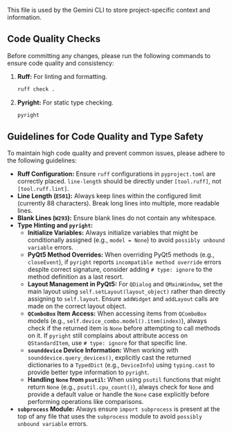 This file is used by the Gemini CLI to store project-specific context and information.

## Code Quality Checks

Before committing any changes, please run the following commands to ensure code quality and consistency:

1.  **Ruff:** For linting and formatting.
    ```bash
    ruff check .
    ```

2.  **Pyright:** For static type checking.
    ```bash
    pyright
    ```

## Guidelines for Code Quality and Type Safety

To maintain high code quality and prevent common issues, please adhere to the following guidelines:

*   **Ruff Configuration:** Ensure `ruff` configurations in `pyproject.toml` are correctly placed. `line-length` should be directly under `[tool.ruff]`, not `[tool.ruff.lint]`.
*   **Line Length (`E501`):** Always keep lines within the configured limit (currently 88 characters). Break long lines into multiple, more readable lines.
*   **Blank Lines (`W293`):** Ensure blank lines do not contain any whitespace.
*   **Type Hinting and `pyright`:**
    *   **Initialize Variables:** Always initialize variables that might be conditionally assigned (e.g., `model = None`) to avoid `possibly unbound variable` errors.
    *   **PyQt5 Method Overrides:** When overriding PyQt5 methods (e.g., `closeEvent`), if `pyright` reports `incompatible method override` errors despite correct signature, consider adding `# type: ignore` to the method definition as a last resort.
    *   **Layout Management in PyQt5:** For `QDialog` and `QMainWindow`, set the main layout using `self.setLayout(layout_object)` rather than directly assigning to `self.layout`. Ensure `addWidget` and `addLayout` calls are made on the correct layout object.
    *   **`QComboBox` Item Access:** When accessing items from `QComboBox` models (e.g., `self.device_combo.model().item(index)`), always check if the returned item is `None` before attempting to call methods on it. If `pyright` still complains about attribute access on `QStandardItem`, use `# type: ignore` for that specific line.
    *   **`sounddevice` Device Information:** When working with `sounddevice.query_devices()`, explicitly cast the returned dictionaries to a `TypedDict` (e.g., `DeviceInfo`) using `typing.cast` to provide better type information to `pyright`.
    *   **Handling `None` from `psutil`:** When using `psutil` functions that might return `None` (e.g., `psutil.cpu_count()`), always check for `None` and provide a default value or handle the `None` case explicitly before performing operations like comparisons.
*   **`subprocess` Module:** Always ensure `import subprocess` is present at the top of any file that uses the `subprocess` module to avoid `possibly unbound variable` errors.
